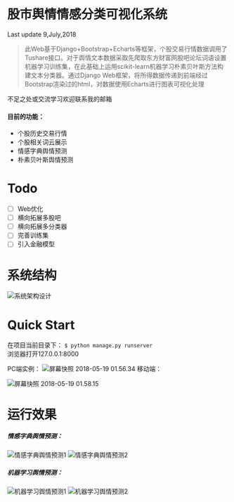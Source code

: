 # 股市舆情情感分类可视化系统

Last update 9,July,2018</br>

> 此Web基于Django+Bootstrap+Echarts等框架，个股交易行情数据调用了Tushare接口。对于舆情文本数据采取先爬取东方财富网股吧论坛词语设置机器学习训练集，在此基础上运用scikit-learn机器学习朴素贝叶斯方法构建文本分类器。通过Django Web框架，将所得数据传递到前端经过Bootstrap渲染过的html，对数据使用Echarts进行图表可视化处理

不足之处或交流学习欢迎联系我的邮箱</br>

#### 目前的功能：

* 个股历史交易行情
* 个股相关词云展示
* 情感字典舆情预测
* 朴素贝叶斯舆情预测

# Todo

* [ ] Web优化
* [ ] 横向拓展多股吧
* [ ] 横向拓展多分类器
* [ ] 完善训练集
* [ ] 引入金融模型

# 系统结构
![系统架构设计](media/%E7%B3%BB%E7%BB%9F%E6%9E%B6%E6%9E%84%E8%AE%BE%E8%AE%A1.png)

# Quick Start
在项目当前目录下：
`
$ python manage.py runserver
`
</br>
浏览器打开127.0.0.1:8000

PC端实例：
![屏幕快照 2018-05-19 01.56.34](media/%E5%B1%8F%E5%B9%95%E5%BF%AB%E7%85%A7%202018-05-19%2001.56.34.png)
移动端：

![屏幕快照 2018-05-19 01.58.15](media/%E5%B1%8F%E5%B9%95%E5%BF%AB%E7%85%A7%202018-05-19%2001.58.15.png)
# 运行效果

##### 情感字典舆情预测：
![情感字典舆情预测1](media/%E6%83%85%E6%84%9F%E5%AD%97%E5%85%B8%E8%88%86%E6%83%85%E9%A2%84%E6%B5%8B1.png)
![情感字典舆情预测2](media/%E6%83%85%E6%84%9F%E5%AD%97%E5%85%B8%E8%88%86%E6%83%85%E9%A2%84%E6%B5%8B2.png)

##### 机器学习舆情预测：
![机器学习舆情预测1](media/%E6%9C%BA%E5%99%A8%E5%AD%A6%E4%B9%A0%E8%88%86%E6%83%85%E9%A2%84%E6%B5%8B1.png)
![机器学习舆情预测2](media/%E6%9C%BA%E5%99%A8%E5%AD%A6%E4%B9%A0%E8%88%86%E6%83%85%E9%A2%84%E6%B5%8B2.png)



